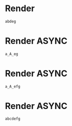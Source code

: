 # Render
```html
abdeg
```


# Render ASYNC
```html
a_A_eg
```


# Render ASYNC
```html
a_A_efg
```


# Render ASYNC
```html
abcdefg
```
